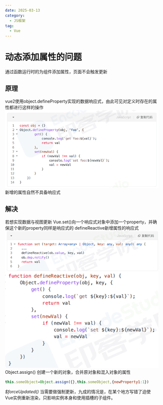 ```yaml
---
date: 2025-03-13
category:
  - JS框架
tag:
  - Vue
---
```


# 动态添加属性的问题
通过函数运行时的为组件添加属性，页面不会触发更新
## 原理
vue2使用object.defineProperty实现的数据响应式，由此可见对定义时存在的属性都进行这样的操作
![alt text](image-6.png)
新增的属性自然不具备响应式
## 解决
若想实现数据与视图更新
Vue.set()向一个响应式对象中添加一个property，并确保这个新的property同样是响应式的
defineReactive新增属性的响应式
![alt text](image-7.png)
![alt text](image-8.png)
Object.assign()
创建一个新的对象，合并原对象和混入对象的属性
```js
this.someObject=Object.assign({},this.someObject,{newProperty1:1})
```
*$forceUpdated()*
当需要做强制更新，九成的情况是，在某个地方写错了迫使Vue实例重新渲染，只影响实例本身和使用插槽的子组件。